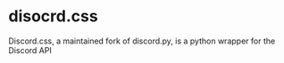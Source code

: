 # disocrd.css
Discord.css, a maintained fork of discord.py, is a python wrapper for the Discord API
